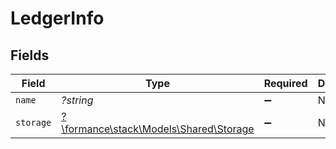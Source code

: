 # LedgerInfo


## Fields

| Field                                                                    | Type                                                                     | Required                                                                 | Description                                                              | Example                                                                  |
| ------------------------------------------------------------------------ | ------------------------------------------------------------------------ | ------------------------------------------------------------------------ | ------------------------------------------------------------------------ | ------------------------------------------------------------------------ |
| `name`                                                                   | *?string*                                                                | :heavy_minus_sign:                                                       | N/A                                                                      | ledger001                                                                |
| `storage`                                                                | [?\formance\stack\Models\Shared\Storage](../../Models/Shared/Storage.md) | :heavy_minus_sign:                                                       | N/A                                                                      |                                                                          |